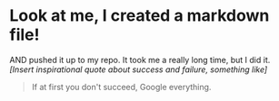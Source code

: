 # Look at me, I created a markdown file!
AND pushed it up to my repo. It took me a really long time, but I did it. <br>
*[Insert inspirational quote about success and failure, something like]*
> If at first you don't succeed, Google everything.
